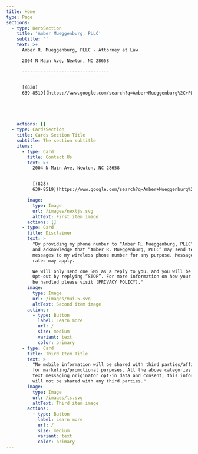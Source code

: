 ```yaml
---
title: Home
type: Page
sections:
  - type: HeroSection
    title: 'Amber Mueggenburg, PLLC'
    subtitle: ''
    text: >+
      Amber R. Mueggenburg, PLLC - Attorney at Law

      2004 N Main Ave, Newton, NC 28658

      ---------------------------------


      [(828)
      639-8519](https://www.google.com/search?q=Amber+Mueggenburg%2C+PLLC\&rlz=1C1UEAD_enUS1131US1131\&oq=Amber+Mueggenburg%2C+PLLC\&gs_lcrp=EgZjaHJvbWUyBggAEEUYOTIKCAEQABiABBiiBDIKCAIQABiiBBiJBTIKCAMQABiABBiiBDIKCAQQABiiBBiJBTIGCAUQRRg9MgYIBhBFGDzSAQcyODJqMGo3qAIAsAIA\&sourceid=chrome\&ie=UTF-8#)





    actions: []
  - type: CardsSection
    title: Cards Section Title
    subtitle: The section subtitle
    items:
      - type: Card
        title: Contact Us
        text: >+
          2004 N Main Ave, Newton, NC 28658


          [(828)
          639-8519](https://www.google.com/search?q=Amber+Mueggenburg%2C+PLLC\&rlz=1C1UEAD_enUS1131US1131\&oq=Amber+Mueggenburg%2C+PLLC\&gs_lcrp=EgZjaHJvbWUyBggAEEUYOTIKCAEQABiABBiiBDIKCAIQABiiBBiJBTIKCAMQABiABBiiBDIKCAQQABiiBBiJBTIGCAUQRRg9MgYIBhBFGDzSAQcyODJqMGo3qAIAsAIA\&sourceid=chrome\&ie=UTF-8#)

        image:
          type: Image
          url: /images/nextjs.svg
          altText: First item image
        actions: []
      - type: Card
        title: Disclaimer
        text: >
          "By providing my phone number to “Amber R. Mueggenburg, PLLC”, I agree
          and acknowledge that “Amber R. Mueggenburg, PLLC” may send text
          messages to my wireless phone number for any purpose. Message and data
          rates may apply.

          We will only send one SMS as a reply to you, and you will be able to
          Opt-out by replying “STOP”. For more information on how your data will
          be handled please visit (PRIVACY POLICY)."
        image:
          type: Image
          url: /images/mui-5.svg
          altText: Second item image
        actions:
          - type: Button
            label: Learn more
            url: /
            size: medium
            variant: text
            color: primary
      - type: Card
        title: Third Item Title
        text: >
          "No mobile information will be shared with third parties/affiliates
          for marketing/promotional purposes. All the above categories exclude
          text messaging originator opt-in data and consent; this information
          will not be shared with any third parties."
        image:
          type: Image
          url: /images/ts.svg
          altText: Third item image
        actions:
          - type: Button
            label: Learn more
            url: /
            size: medium
            variant: text
            color: primary
---
```

